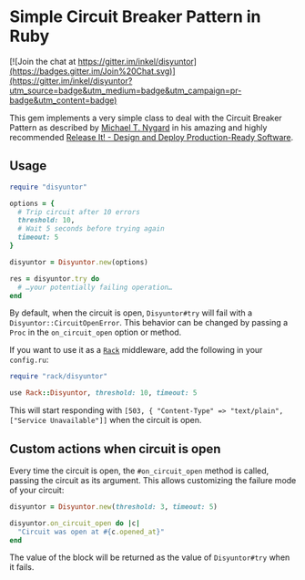 # Simple Circuit Breaker Pattern in Ruby

[![Join the chat at https://gitter.im/inkel/disyuntor](https://badges.gitter.im/Join%20Chat.svg)](https://gitter.im/inkel/disyuntor?utm_source=badge&utm_medium=badge&utm_campaign=pr-badge&utm_content=badge)

This gem implements a very simple class to deal with the Circuit Breaker Pattern as described by [Michael T. Nygard](http://www.michaelnygard.com/) in his amazing and highly recommended [Release It! - Design and Deploy Production-Ready Software](http://www.amazon.com/Release-It-Production-Ready-Pragmatic-Programmers/dp/0978739213).

## Usage

```ruby
require "disyuntor"

options = {
  # Trip circuit after 10 errors
  threshold: 10,
  # Wait 5 seconds before trying again
  timeout: 5
}

disyuntor = Disyuntor.new(options)

res = disyuntor.try do
  # …your potentially failing operation…
end
```

By default, when the circuit is open, `Disyuntor#try` will fail with a `Disyuntor::CircuitOpenError`. This behavior can be changed by passing a `Proc` in the `on_circuit_open` option or method.

If you want to use it as a [`Rack`](https://github.com/rack/rack) middleware, add the following in your `config.ru`:

```ruby
require "rack/disyuntor"

use Rack::Disyuntor, threshold: 10, timeout: 5
```

This will start responding with `[503, { "Content-Type" => "text/plain", ["Service Unavailable"]]` when the circuit is open.

## Custom actions when circuit is open

Every time the circuit is open, the `#on_circuit_open` method is called, passing the circuit as its argument. This allows customizing the failure mode of your circuit:

```ruby
disyuntor = Disyuntor.new(threshold: 3, timeout: 5)

disyuntor.on_circuit_open do |c|
  "Circuit was open at #{c.opened_at}"
end
```

The value of the block will be returned as the value of `Disyuntor#try` when it fails.
